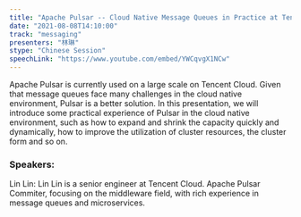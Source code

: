```yaml
---
title: "Apache Pulsar -- Cloud Native Message Queues in Practice at Tencent Cloud"
date: "2021-08-08T14:10:00" 
track: "messaging"
presenters: "林琳"
stype: "Chinese Session"
speechLink: "https://www.youtube.com/embed/YWCqvgX1NCw"
---
```

Apache Pulsar is currently used on a large scale on Tencent Cloud. Given that message queues face many challenges in the cloud native environment, Pulsar is a better solution. In this presentation, we will introduce some practical experience of Pulsar in the cloud native environment, such as how to expand and shrink the capacity quickly and dynamically, how to improve the utilization of cluster resources, the cluster form and so on.
 ### Speakers: 
 Lin Lin: Lin Lin is a senior engineer at Tencent Cloud. Apache Pulsar Commiter, focusing on the middleware field, with rich experience in message queues and microservices.
